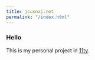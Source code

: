 ```yaml
---
title: jcusnxj.net
permalink: "/index.html"
---
```

### Hello
This is my personal project in [11ty](https://www.11ty.dev). 
